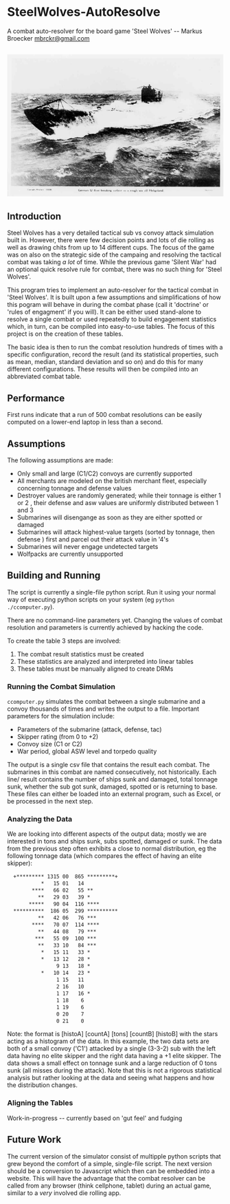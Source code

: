 # SteelWolves-AutoResolve
A combat auto-resolver for the board game 'Steel Wolves' -- Markus Broecker 
<mbrckr@gmail.com>

![U-87](U_87_Kriegsmarine.jpg "U-87")
---

## Introduction
Steel Wolves has a very detailed tactical sub vs convoy attack simulation built
in. However, there were few decision points and lots of die rolling as well as 
drawing chits from up to 14 different cups. The focus of the game was on also 
on the strategic side of the campaing and resolving the tactical combat was 
taking _a lot_ of time. While the previous game 'Silent War' had an optional 
quick resolve rule for combat, there was no such thing for 'Steel Wolves'.

This program tries to implement an auto-resolver for the tactical combat in 
'Steel Wolves'. It is built upon a few assumptions and simplifications of how 
this pogram will behave in during the combat phase (call it 'doctrine' or 
'rules of engagment' if you will). It can be either used stand-alone to resolve 
a single combat or used repeatedly to build engagement statistics which, in 
turn, can be compiled into easy-to-use tables. The focus of this project is on 
the creation of these tables.

The basic idea is then to run the combat resolution hundreds of times with a 
specific configuration, record the result (and its statistical properties, such
as mean, median, standard deviation and so on) and do this for many different
configurations. These results will then be compiled into an abbreviated combat 
table. 

## Performance
First runs indicate that a run of 500 combat resolutions can be easily computed
on a lower-end laptop in less than a second. 

## Assumptions
The following assumptions are made:
- Only small and large (C1/C2) convoys are currently supported
- All merchants are modeled on the british merchant fleet, especially concerning 
tonnage and defense values
- Destroyer values are randomly generated; while their tonnage is either 1 or 2
, their defense and asw values are uniformly distributed between 1 and 3
- Submarines will disengange as soon as they are either spotted or damaged
- Submarines will attack highest-value targets (sorted by tonnage, then defense
) first and parcel out their attack value in '4's
- Submarines will never engage undetected targets
- Wolfpacks are currently unsupported


## Building and Running
The script is currently a single-file python script. Run it using your normal 
way of executing python scripts on your system (eg `python ./ccomputer.py`).

There are no command-line parameters yet. Changing the values of combat 
resolution and parameters is currently achieved by hacking the code. 

To create the table 3 steps are involved:
1. The combat result statistics must be created
2. These statistics are analyzed and interpreted into linear tables
3. These tables must be manually aligned to create DRMs 

### Running the Combat Simulation
`ccomputer.py` simulates the combat between a single submarine and a convoy 
thousands of times and writes the output to a file. Important parameters for 
the simulation include:
- Parameters of the submarine (attack, defense, tac)
- Skipper rating (from 0 to +2)
- Convoy size (C1 or C2)
- War period, global ASW level and torpedo quality

The output is a single csv file that contains the result each combat. The 
submarines in this combat are named consecutively, not historically. Each line/
result contains the number of ships sunk and damaged, total tonnage sunk, 
whether the sub got sunk, damaged, spotted or is returning to base. These files
can either be loaded into an external program, such as Excel, or be processed 
in the next step.

### Analyzing the Data

We are looking into different aspects of the output data; mostly we are 
interested in tons and ships sunk, subs spotted, damaged or sunk. The data from
the previous step often exhibits a close to normal distribution, eg the 
following tonnage data (which compares the effect of having an elite skipper):

```
  +********* 1315 00  865 *********+
           *   15 01   14 
        ****   66 02   55 **
          **   29 03   39 *
       *****   90 04  116 ****
  **********  186 05  299 **********
          **   42 06   76 ***
        ****   70 07  114 ****
          **   44 08   79 ***
         ***   55 09  100 ***
          **   33 10   84 ***
           *   15 11   33 *
           *   13 12   28 *
                9 13   18 *
           *   10 14   23 *
                1 15   11 
                2 16   10 
                1 17   16 *
                1 18    6 
                1 19    6 
                0 20    7 
                0 21    0 
```

Note: the format is [histoA] [countA] [tons] [countB] [histoB] with the stars 
acting as a histogram of the data. In this example, the two data sets are both
of a small convoy ('C1') attacked by a single (3-3-2) sub with the left data
having no elite skipper and the right data having a +1 elite skipper. The data
shows a small effect on tonnage sunk and a large reduction of 0 tons sunk (all
misses during the attack). Note that this is not a rigorous statistical 
analysis but rather looking at the data and seeing what happens and how the 
distribution changes. 

### Aligning the Tables
Work-in-progress -- currently based on 'gut feel' and fudging 



## Future Work
The current version of the simulator consist of multipple python scripts that 
grew beyond the comfort of a simple, single-file script. The next version 
should be a conversion to Javascript which then can be embedded into a website. 
This will have the advantage that the combat resolver can be called from any 
browser (think cellphone, tablet) during an actual game, similar to a _very_ 
involved die rolling app.
